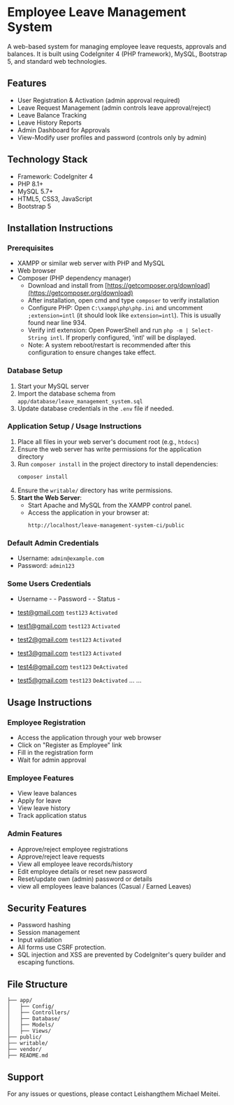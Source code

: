 # Employee Leave Management System

A web-based system for managing employee leave requests, approvals and balances. It is built using CodeIgniter 4 (PHP framework), MySQL, Bootstrap 5, and standard web technologies.


## Features
- User Registration & Activation (admin approval required)
- Leave Request Management (admin controls leave approval/reject)
- Leave Balance Tracking
- Leave History Reports
- Admin Dashboard for Approvals
- View-Modify user profiles and password (controls only by admin)

## Technology Stack
- Framework: CodeIgniter 4
- PHP 8.1+
- MySQL 5.7+
- HTML5, CSS3, JavaScript
- Bootstrap 5

## Installation Instructions

### Prerequisites
- XAMPP or similar web server with PHP and MySQL
- Web browser
- Composer (PHP dependency manager)
  - Download and install from [https://getcomposer.org/download](https://getcomposer.org/download)
  - After installation, open cmd and type `composer` to verify installation
  - Configure PHP: Open `C:\xampp\php\php.ini` and uncomment `;extension=intl` (it should look like `extension=intl`). This is usually found near line 934.
  - Verify intl extension: Open PowerShell and run `php -m | Select-String intl`. If properly configured, 'intl' will be displayed.
  - Note: A system reboot/restart is recommended after this configuration to ensure changes take effect.

### Database Setup
1. Start your MySQL server
2. Import the database schema from `app/database/leave_management_system.sql`
3. Update database credentials in the `.env` file if needed.

### Application Setup / Usage Instructions
1. Place all files in your web server's document root (e.g., `htdocs`)
2. Ensure the web server has write permissions for the application directory
3. Run `composer install` in the project directory to install dependencies:
     ```bash
     composer install
     ```
4. Ensure the `writable/` directory has write permissions.
5. **Start the Web Server**:
   - Start Apache and MySQL from the XAMPP control panel.
   - Access the application in your browser at:
     ```
     http://localhost/leave-management-system-ci/public
     ```

### Default Admin Credentials
- Username: `admin@example.com`
- Password: `admin123`

### Some Users Credentials
- Username -      - Password -  - Status -

- test@gmail.com      `test123`       `Activated`
- test1@gmail.com     `test123`       `Activated`
- test2@gmail.com     `test123`       `Activated`
- test3@gmail.com     `test123`       `Activated` 
- test4@gmail.com     `test123`       `DeActivated` 
- test5@gmail.com     `test123`       `DeActivated` 
...
...


## Usage Instructions

### Employee Registration
- Access the application through your web browser
- Click on "Register as Employee" link
- Fill in the registration form
- Wait for admin approval

### Employee Features
- View leave balances
- Apply for leave
- View leave history
- Track application status

### Admin Features
- Approve/reject employee registrations
- Approve/reject leave requests
- View all employee leave records/history
- Edit employee details or reset new password
- Reset/update own (admin) password or details
- view all employees leave balances (Casual / Earned Leaves)

## Security Features
- Password hashing
- Session management
- Input validation
- All forms use CSRF protection.
- SQL injection and XSS are prevented by CodeIgniter's query builder and escaping functions.

## File Structure
```
├── app/
│   ├── Config/
│   ├── Controllers/
│   ├── Database/
│   ├── Models/
│   ├── Views/
├── public/
├── writable/
├── vendor/
├── README.md
```

## Support
For any issues or questions, please contact Leishangthem Michael Meitei. 
